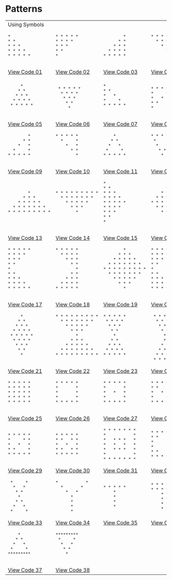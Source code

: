# Patterns
<table>
  <tbody>
    <tr>
      <td colspan=4>Using Symbols</td>
    </tr>
    <tr>
      <td><pre>
* 
* *
* * *
* * * *
* * * * *
      </pre></td>
      <td><pre>
* * * * *
* * * *
* * *
* *
*
      </pre></td>
      <td><pre>
        *
      * *
    * * *
  * * * *
* * * * *
      </pre></td>
      <td><pre>
* * * * *
  * * * *
    * * *
      * *
        *
      </pre></td>
    </tr>
    <tr>
      <td ><a href="Symbols/01/">View Code 01</a></td>
      <td ><a href="Symbols/02/">View Code 02</a></td>
      <td ><a href="Symbols/03/">View Code 03</a></td>
      <td ><a href="Symbols/04/">View Code 04</a></td>
    </tr>
    <tr>
    <td><pre>
     *
    * *
   * * *
  * * * *
 * * * * *
    </pre></td>
    <td><pre> 
 * * * * * 
  * * * *
   * * *
    * *
     *
    </pre></td>
    <td><pre>
* 
* *
*   *
*     *
* * * * *
    </pre></td>
    <td><pre>
* * * * *
*     *
*   *
* *
* 
</pre></td>
    </tr>
    <tr>
      <td ><a href="Symbols/05/">View Code 05</a></td>
      <td ><a href="Symbols/06/">View Code 06</a></td>
      <td ><a href="Symbols/07/">View Code 07</a></td>
      <td ><a href="Symbols/08/">View Code 08</a></td>
    </tr>
    <tr>
      <td><pre>
        * 
      * *
    *   *
  *     *
* * * * *
      </pre></td>
      <td><pre>
* * * * *
  *     *
    *   *
      * *
        * 
      </pre></td>
      <td><pre>
    *
   * *
  *   *
 *     *
* * * * *
      </pre></td>
      <td><pre>
* * * * *
 *     *
  *   *
   * * 
    *
      </pre></td>
    </tr>
    <tr>
      <td ><a href="Symbols/09/">View Code 09</a></td>
      <td ><a href="Symbols/10/">View Code 10</a></td>
      <td ><a href="Symbols/11/">View Code 11</a></td>
      <td ><a href="Symbols/12/">View Code 12</a></td>
    </tr>
    <tr>
      <td><pre>
        *
      * * *
    * * * * *
  * * * * * * *
* * * * * * * * *
      </pre></td>
      <td><pre>
* * * * * * * * *
  * * * * * * * 
    * * * * *
      * * *
        *
      </pre></td>
      <td><pre>
*
* *
* * *
* * * *
* * * * *
* * * * 
* * *
* *
*
      </pre></td>
      <td><pre>
        *
      * *
    * * * 
  * * * *
* * * * * 
  * * * * 
    * * *
      * * 
        *
      </pre></td>
    </tr>
    <tr>
      <td ><a href="Symbols/13/">View Code 13</a></td>
      <td ><a href="Symbols/14/">View Code 14</a></td>
      <td ><a href="Symbols/15/">View Code 15</a></td>
      <td ><a href="Symbols/16/">View Code 16</a></td>
    </tr>
    <tr>
      <td><pre>
* * * * * 
* * * *   
* * * 
* *    
*       
* *  
* * * 
* * * * 
* * * * * 
      </pre></td>
      <td><pre>
* * * * *
  * * * *
    * * *
      * *
        *
      * *
    * * *
  * * * *
* * * * *
      </pre></td>
      <td><pre>
        *
      * * *
    * * * * *
  * * * * * * *
* * * * * * * * *
  * * * * * * * 
    * * * * *
      * * *
        *
      </pre></td>
      <td><pre>
* * * * * * * * * * 
* * * *     * * * *
* * *         * * *
* *             * *
*                 *
* *             * *
* * *         * * *
* * * *     * * * *
* * * * * * * * * *
      </pre></td>
    </tr>
    <tr>
      <td ><a href="Symbols/17/">View Code 17</a></td>
      <td ><a href="Symbols/18/">View Code 18</a></td>
      <td ><a href="Symbols/19/">View Code 19</a></td>
      <td ><a href="Symbols/20/">View Code 20</a></td>
    </tr>
    <tr>
      <td><pre>
     * 
    * *
   * * *
  * * * *
 * * * * *
  * * * *
   * * *
    * *
     *
      </pre></td>
      <td><pre>
* * * * * * * * *
  * * * * * * * 
    * * * * *
      * * *
        *
      * * *
    * * * * *
  * * * * * * *
* * * * * * * * *
      </pre></td>
      <td><pre>
* * * * *
 * * * * 
  * * *
   * *
    *
   * *
  * * *
 * * * *
* * * * *
      </pre></td>
      <td><pre>
 * * * * *
  * * * *
   * * *
    * *
     *
     *
    * *
   * * *
  * * * *
 * * * * *
</pre></td>
    </tr>
    <tr>
      <td ><a href="Symbols/21/">View Code 21</a></td>
      <td ><a href="Symbols/22/">View Code 22</a></td>
      <td ><a href="Symbols/23/">View Code 23</a></td>
      <td ><a href="Symbols/24/">View Code 24</a></td>
    </tr>
    <tr>
      <td><pre>
* * * * *
* * * * *
* * * * *
* * * * *
* * * * *
      </pre></td>
      <td><pre>
* * * * * 
*       *
*       *
*       *
* * * * *
      </pre></td>
      <td><pre>
* * * * *
*       *
*   *   *
*       *
* * * * *
      </pre></td>
      <td><pre>
* * * * *
* *     *
*   *   *
*     * *
* * * * *
      </pre></td>
    </tr>
    <tr>
      <td ><a href="Symbols/25/">View Code 25</a></td>
      <td ><a href="Symbols/26/">View Code 26</a></td>
      <td ><a href="Symbols/27/">View Code 27</a></td>
      <td ><a href="Symbols/28/">View Code 28</a></td>
    </tr>
    <tr>
<td><pre>
* * * * *
*     * *
*   *   *
* *     *
* * * * *
</pre></td>
<td><pre>
* * * * * 
* *   * *
*   *   *
* *   * *
* * * * *
</pre></td>
<td><pre>
* * * * * * * 
*           *
*   * * *   *
*   *   *   *
*   * * *   *
*           *
* * * * * * *
</pre></td>
<td><pre>
* * * * * * 
* *     * *
*         *
*         *
* *     * *
* * * * * *
</pre></td>
    </tr>
    <tr>
      <td ><a href="Symbols/29/">View Code 29</a></td>
      <td ><a href="Symbols/30/">View Code 30</a></td>
      <td ><a href="Symbols/31/">View Code 31</a></td>
      <td ><a href="Symbols/32/">View Code 32</a></td>
    </tr>
    <tr>
<td><pre>
 *     *
  *   *
   * *
    *
   * *
  *   *
 *     *
</pre></td>
<td><pre>
*           * 
  *       *
    *   *
      *
      *
      *
      *
</pre></td>
<td><pre>
* * * * * 
    *
    *
    *
    *
</pre></td>
<td><pre>
* * * * * *
* * * * * *
    * *
    * *
    * *
    * *
</pre></td>
    </tr>
    <tr>
      <td ><a href="Symbols/33/">View Code 33</a></td>
      <td ><a href="Symbols/34/">View Code 34</a></td>
      <td ><a href="Symbols/35/">View Code 35</a></td>
      <td ><a href="Symbols/36/">View Code 36</a></td>
    </tr>
    <tr>
      <td><pre>
    *
   * *
  *   *
 *     *
*********
      </pre></td>
      <td><pre>
*********
 *     *
  *   *
   * *
    *
      </pre></td>
    </tr>
    <tr>
      <td ><a href="Symbols/41/">View Code 37</a></td>
      <td ><a href="Symbols/42/">View Code 38</a></td>
    </tr>
  </tbody>
</table>